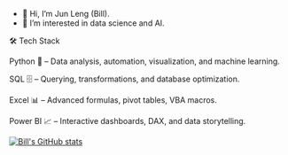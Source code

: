 - 👋 Hi, I’m Jun Leng (Bill).
- 👀 I’m interested in data science and AI.
  
🛠️ Tech Stack

Python 🐍 – Data analysis, automation, visualization, and machine learning.

SQL 🗄️ – Querying, transformations, and database optimization.

Excel 📊 – Advanced formulas, pivot tables, VBA macros.

Power BI 📈 – Interactive dashboards, DAX, and data storytelling.

[![Bill's GitHub stats](https://github-readme-stats.vercel.app/api?username=bill-leang)](https://github.com/anuraghazra/github-readme-stats)
<!---
bill-leang/bill-leang is a ✨ special ✨ repository because its `README.md` (this file) appears on your GitHub profile.
You can click the Preview link to take a look at your changes.
--->
